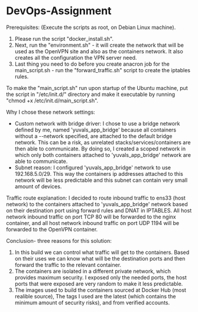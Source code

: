 # DevOps-Assignment

Prerequisites:
(Execute the scripts as root, on Debian Linux machine).
  1. Please run the script "docker_install.sh".
  2. Next, run the "environment.sh" - it will create the network that will be used as the OpenVPN site and also as the containers network. It also creates all the
     configuration the VPN server need.
  3. Last thing you need to do before you create anacron job for the main_script.sh - run the "forward_traffic.sh" script to create the iptables rules.


To make the "main_script.sh" run upon startup of the Ubuntu machine, put the script in "/etc/init.d/" directory and make it executable by running "chmod +x /etc/init.d/main_script.sh".
  

Why I chose these network settings:
  - Custom network with bridge driver: I chose to use a bridge network defined by me, named 'yuvals_app_bridge' because all containers without a --network specified, are
    attached to the default bridge network. This can be a risk, as unrelated stacks/services/containers are then able to communicate. By doing so, I created a scoped
    network in which only both containers attached to 'yuvals_app_bridge' network are able to communicate.
  - Subnet reason: I configured 'yuvals_app_bridge' network to use 192.168.5.0/29. This way the containers ip addresses attached to this network will be less predictable 
    and this subnet can contain very small amount of devices.

Traffic route explanation:
  I decided to route inbound traffic to ens33 (host network) to the containers attached to 'yuvals_app_bridge' network based on their destination port using forward
  rules and DNAT in IPTABLES. All host network inbound traffic on port TCP 80 will be forwarded to the nginx container, and all host network inbound traffic on port UDP
  1194 will be forwarded to the OpenVPN container.

Conclusion- three reasons for this solution:
  1. In this build we can control what traffic will get to the containers. Based on their uses we can know what will be the destination ports and then forward the
  traffic to the relevant container.
  2. The containers are isolated in a different private network, which provides maximum security. I exposed only the needed ports, the host ports that were exposed are
  very random to make it less predictable.
  3. The images used to build the containers sourced at Docker Hub (most realible source), The tags I used are the latest (which contains the minimum amount of security
  risks), and from verified accounts.
  

